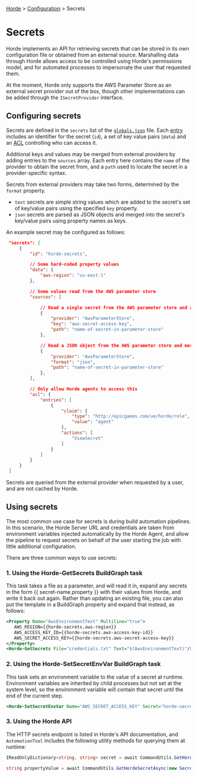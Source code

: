 [Horde](../../README.md) > [Configuration](../Config.md) > Secrets

# Secrets

Horde implements an API for retrieving secrets that can be stored in its own configuration file or obtained from
an external source. Marshalling data through Horde allows access to be controlled using Horde's permissions model,
and for automated processes to impersonate the user that requested them.

At the moment, Horde only supports the AWS Parameter Store as an external secret provider out of the box, though 
other implementations can be added through the `ISecretProvider` interface.

## Configuring secrets

Secrets are defined in the `secrets` list of the [`globals.json`](Schema/Globals.md) file. Each 
[entry](Schema/Globals.md#secretconfig) includes an identifier for the secret (`id`), a set of key value
pairs (`data`) and an [ACL](Permissions.md) controlling who can access it.

Additional keys and values may be merged from external providers by adding entries to the `sources` array.
Each entry here contains the `name` of the provider to obtain the secret from, and a `path` used to locate
the secret in a provider-specific syntax.

Secrets from external providers may take two forms, determined by the `format` property.

* `text` secrets are simple string values which are added to the secret's set of key/value pairs using
  the specified `key` property.
* `json` secrets are parsed as JSON objects and merged into the secret's key/value pairs using property
  names as keys.

An example secret may be configured as follows:

   ```json
    "secrets": [
        {
            "id": "horde-secrets",

            // Some hard-coded property values        
            "data": {
                "aws-region": "us-east-1"
            },

            // Some values read from the AWS parameter store
            "sources": [

                // Read a single secret from the AWS parameter store and assign it to "aws-secret-access-key"
                {
                    "provider": "AwsParameterStore",
                    "key": "aws-secret-access-key",
                    "path": "name-of-secret-in-parameter-store"
                },

                // Read a JSON object from the AWS parameter store and merge all the key/value pairs into this secret.
                {
                    "provider": "AwsParameterStore",
                    "format": "json",
                    "path": "name-of-secret-in-parameter-store"
                },
            ],

            // Only allow Horde agents to access this
            "acl": {
                "entries": [
                    {
                        "claim": {
                            "type": "http://epicgames.com/ue/horde/role",
                            "value": "agent"
                        },
                        "actions": [
                            "ViewSecret"
                        ]
                    }
                ]
            }
        }
    ]
 ```

Secrets are queried from the external provider when requested by a user, and are not cached by Horde.

## Using secrets

The most common use case for secrets is during build automation pipelines. In this scenario, the Horde Server
URL and credentials are taken from environment variables injected automatically by the Horde Agent, and allow
the pipeline to request secrets on behalf of the user starting the job with little additional configuration.

There are three common ways to use secrets:

### 1. Using the **Horde-GetSecrets** BuildGraph task

This task takes a file as a parameter, and will read it in, expand any secrets in the form {{ secret-name.property }}
with their values from Horde, and write it back out again. Rather than updating an existing file, you can also put the
template in a BuildGraph property and expand that instead, as follows:

   ```xml
   <Property Name="AwsEnvironmentText" Multiline="true">
      AWS_REGION={{horde-secrets.aws-region}}
      AWS_ACCESS_KEY_ID={{horde-secrets.aws-access-key-id}}
      AWS_SECRET_ACCESS_KEY={{horde-secrets.aws-secret-access-key}}
   </Property>
   <Horde-GetSecrets File="credentials.txt" Text="$(AwsEnvironmentText)"/>
   ```

### 2. Using the **Horde-SetSecretEnvVar** BuildGraph task

This task sets an environment variable to the value of a secret at runtime. Environment variables are inherited 
by child processes but not set at the system level, so the environment variable will contain that secret until
the end of the current step.

   ```xml
   <Horde-SetSecretEnvVar Name="AWS_SECRET_ACCESS_KEY" Secret="horde-secrets.aws-secret-access-key"/>
   ```

### 3. Using the Horde API

The HTTP secrets endpoint is listed in Horde's API documentation, and `AutomationTool` includes the following
utility methods for querying them at runtime:

   ```csharp
   IReadOnlyDictionary<string, string> secret = await CommandUtils.GetHordeSecretAsync(new SecretId("my-secret-name"));
   ```

   ```csharp
   string propertyValue = await CommandUtils.GetHordeSecretAsync(new SecretId("my-secret-name"), "propertyName")
   ```
